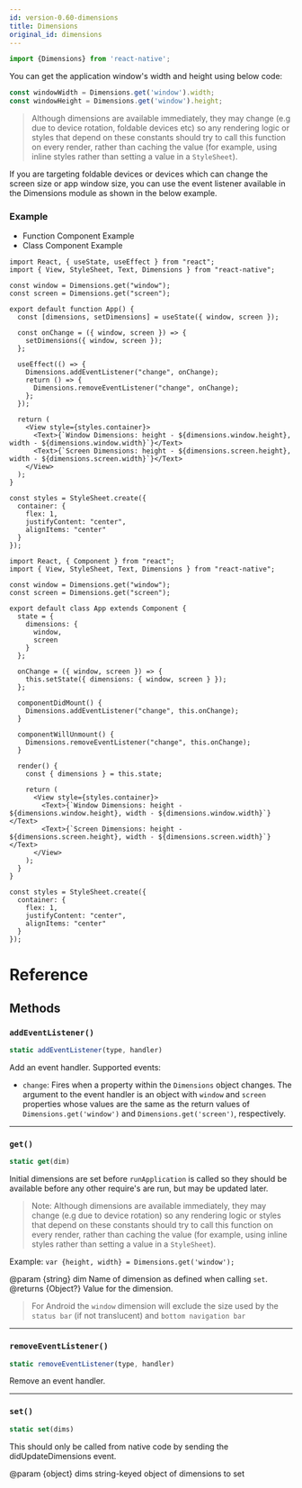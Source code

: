 ```yaml
---
id: version-0.60-dimensions
title: Dimensions
original_id: dimensions
---
```


```jsx
import {Dimensions} from 'react-native';
```

You can get the application window's width and height using below code:

```jsx
const windowWidth = Dimensions.get('window').width;
const windowHeight = Dimensions.get('window').height;
```

> Although dimensions are available immediately, they may change (e.g due to device rotation, foldable devices etc) so any rendering logic or styles that depend on these constants should try to call this function on every render, rather than caching the value (for example, using inline styles rather than setting a value in a `StyleSheet`).

If you are targeting foldable devices or devices which can change the screen size or app window size, you can use the event listener available in the Dimensions module as shown in the below example.

### Example

<div class="toggler">
  <ul role="tablist" class="toggle-syntax">
    <li id="functional" class="button-functional" aria-selected="false" role="tab" tabindex="0" aria-controls="functionaltab" onclick="displayTabs('syntax', 'functional')">
      Function Component Example
    </li>
    <li id="classical" class="button-classical" aria-selected="false" role="tab" tabindex="0" aria-controls="classicaltab" onclick="displayTabs('syntax', 'classical')">
      Class Component Example
    </li>
  </ul>
</div>

<block class="functional syntax" />

```SnackPlayer name=Dimensions
import React, { useState, useEffect } from "react";
import { View, StyleSheet, Text, Dimensions } from "react-native";

const window = Dimensions.get("window");
const screen = Dimensions.get("screen");

export default function App() {
  const [dimensions, setDimensions] = useState({ window, screen });

  const onChange = ({ window, screen }) => {
    setDimensions({ window, screen });
  };

  useEffect(() => {
    Dimensions.addEventListener("change", onChange);
    return () => {
      Dimensions.removeEventListener("change", onChange);
    };
  });

  return (
    <View style={styles.container}>
      <Text>{`Window Dimensions: height - ${dimensions.window.height}, width - ${dimensions.window.width}`}</Text>
      <Text>{`Screen Dimensions: height - ${dimensions.screen.height}, width - ${dimensions.screen.width}`}</Text>
    </View>
  );
}

const styles = StyleSheet.create({
  container: {
    flex: 1,
    justifyContent: "center",
    alignItems: "center"
  }
});
```

<block class="classical syntax" />

```SnackPlayer name=Dimensions
import React, { Component } from "react";
import { View, StyleSheet, Text, Dimensions } from "react-native";

const window = Dimensions.get("window");
const screen = Dimensions.get("screen");

export default class App extends Component {
  state = {
    dimensions: {
      window,
      screen
    }
  };

  onChange = ({ window, screen }) => {
    this.setState({ dimensions: { window, screen } });
  };

  componentDidMount() {
    Dimensions.addEventListener("change", this.onChange);
  }

  componentWillUnmount() {
    Dimensions.removeEventListener("change", this.onChange);
  }

  render() {
    const { dimensions } = this.state;

    return (
      <View style={styles.container}>
        <Text>{`Window Dimensions: height - ${dimensions.window.height}, width - ${dimensions.window.width}`}</Text>
        <Text>{`Screen Dimensions: height - ${dimensions.screen.height}, width - ${dimensions.screen.width}`}</Text>
      </View>
    );
  }
}

const styles = StyleSheet.create({
  container: {
    flex: 1,
    justifyContent: "center",
    alignItems: "center"
  }
});
```

<block class="endBlock syntax" />

# Reference

## Methods

### `addEventListener()`

```jsx
static addEventListener(type, handler)
```

Add an event handler. Supported events:

- `change`: Fires when a property within the `Dimensions` object changes. The argument to the event handler is an object with `window` and `screen` properties whose values are the same as the return values of `Dimensions.get('window')` and `Dimensions.get('screen')`, respectively.

---

### `get()`

```jsx
static get(dim)
```

Initial dimensions are set before `runApplication` is called so they should be available before any other require's are run, but may be updated later.

> Note: Although dimensions are available immediately, they may change (e.g due to device rotation) so any rendering logic or styles that depend on these constants should try to call this function on every render, rather than caching the value (for example, using inline styles rather than setting a value in a `StyleSheet`).

Example: `var {height, width} = Dimensions.get('window');`

@param {string} dim Name of dimension as defined when calling `set`. @returns {Object?} Value for the dimension.

> For Android the `window` dimension will exclude the size used by the `status bar` (if not translucent) and `bottom navigation bar`

---

### `removeEventListener()`

```jsx
static removeEventListener(type, handler)
```

Remove an event handler.

---

### `set()`

```jsx
static set(dims)
```

This should only be called from native code by sending the didUpdateDimensions event.

@param {object} dims string-keyed object of dimensions to set
